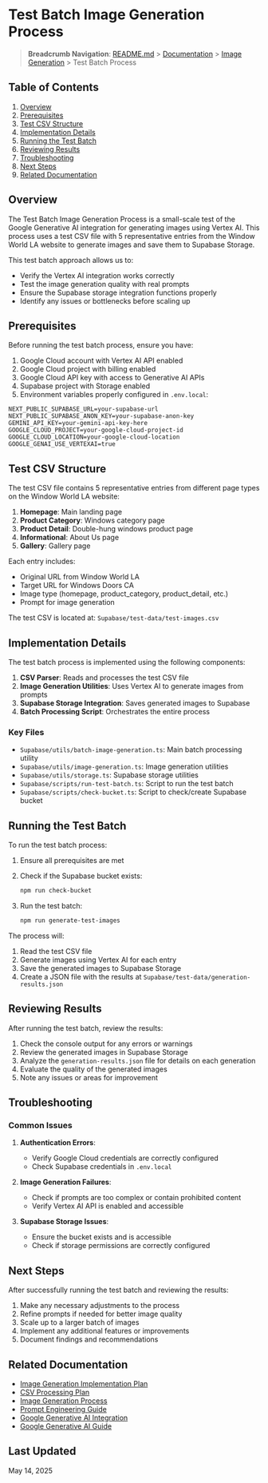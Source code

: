 # Test Batch Image Generation Process

> **Breadcrumb Navigation**: [README.md](../../README.md) > [Documentation](../index.md) > [Image Generation](./index.md) > Test Batch Process

## Table of Contents

1. [Overview](#overview)
2. [Prerequisites](#prerequisites)
3. [Test CSV Structure](#test-csv-structure)
4. [Implementation Details](#implementation-details)
5. [Running the Test Batch](#running-the-test-batch)
6. [Reviewing Results](#reviewing-results)
7. [Troubleshooting](#troubleshooting)
8. [Next Steps](#next-steps)
9. [Related Documentation](#related-documentation)

## Overview

The Test Batch Image Generation Process is a small-scale test of the Google Generative AI integration for generating images using Vertex AI. This process uses a test CSV file with 5 representative entries from the Window World LA website to generate images and save them to Supabase Storage.

This test batch approach allows us to:

- Verify the Vertex AI integration works correctly
- Test the image generation quality with real prompts
- Ensure the Supabase storage integration functions properly
- Identify any issues or bottlenecks before scaling up

## Prerequisites

Before running the test batch process, ensure you have:

1. Google Cloud account with Vertex AI API enabled
2. Google Cloud project with billing enabled
3. Google Cloud API key with access to Generative AI APIs
4. Supabase project with Storage enabled
5. Environment variables properly configured in `.env.local`:

```env
NEXT_PUBLIC_SUPABASE_URL=your-supabase-url
NEXT_PUBLIC_SUPABASE_ANON_KEY=your-supabase-anon-key
GEMINI_API_KEY=your-gemini-api-key-here
GOOGLE_CLOUD_PROJECT=your-google-cloud-project-id
GOOGLE_CLOUD_LOCATION=your-google-cloud-location
GOOGLE_GENAI_USE_VERTEXAI=true
```

## Test CSV Structure

The test CSV file contains 5 representative entries from different page types on the Window World LA website:

1. **Homepage**: Main landing page
2. **Product Category**: Windows category page
3. **Product Detail**: Double-hung windows product page
4. **Informational**: About Us page
5. **Gallery**: Gallery page

Each entry includes:

- Original URL from Window World LA
- Target URL for Windows Doors CA
- Image type (homepage, product_category, product_detail, etc.)
- Prompt for image generation

The test CSV is located at: `Supabase/test-data/test-images.csv`

## Implementation Details

The test batch process is implemented using the following components:

1. **CSV Parser**: Reads and processes the test CSV file
2. **Image Generation Utilities**: Uses Vertex AI to generate images from prompts
3. **Supabase Storage Integration**: Saves generated images to Supabase
4. **Batch Processing Script**: Orchestrates the entire process

### Key Files

- `Supabase/utils/batch-image-generation.ts`: Main batch processing utility
- `Supabase/utils/image-generation.ts`: Image generation utilities
- `Supabase/utils/storage.ts`: Supabase storage utilities
- `Supabase/scripts/run-test-batch.ts`: Script to run the test batch
- `Supabase/scripts/check-bucket.ts`: Script to check/create Supabase bucket

## Running the Test Batch

To run the test batch process:

1. Ensure all prerequisites are met
2. Check if the Supabase bucket exists:

   ```bash
   npm run check-bucket
   ```

3. Run the test batch:

   ```bash
   npm run generate-test-images
   ```

The process will:

1. Read the test CSV file
2. Generate images using Vertex AI for each entry
3. Save the generated images to Supabase Storage
4. Create a JSON file with the results at `Supabase/test-data/generation-results.json`

## Reviewing Results

After running the test batch, review the results:

1. Check the console output for any errors or warnings
2. Review the generated images in Supabase Storage
3. Analyze the `generation-results.json` file for details on each generation
4. Evaluate the quality of the generated images
5. Note any issues or areas for improvement

## Troubleshooting

### Common Issues

1. **Authentication Errors**:
   - Verify Google Cloud credentials are correctly configured
   - Check Supabase credentials in `.env.local`

2. **Image Generation Failures**:
   - Check if prompts are too complex or contain prohibited content
   - Verify Vertex AI API is enabled and accessible

3. **Supabase Storage Issues**:
   - Ensure the bucket exists and is accessible
   - Check if storage permissions are correctly configured

## Next Steps

After successfully running the test batch and reviewing the results:

1. Make any necessary adjustments to the process
2. Refine prompts if needed for better image quality
3. Scale up to a larger batch of images
4. Implement any additional features or improvements
5. Document findings and recommendations

## Related Documentation

- [Image Generation Implementation Plan](./image-generation-implementation-plan.md)
- [CSV Processing Plan](./csv-processing-plan.md)
- [Image Generation Process](./image-generation-process.md)
- [Prompt Engineering Guide](./prompt-engineering-guide.md)
- [Google Generative AI Integration](../integrations/google-generative-ai.md)
- [Google Generative AI Guide](../guides/google-generative-ai-guide.md)

## Last Updated

May 14, 2025
